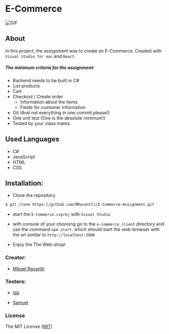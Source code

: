 # E-Commerce

![GIF](https://media.giphy.com/media/IrIM6jq8lC8Mw/giphy.gif)

## About

In this project, the assignment was to create an E-Commerce. Created with `Visual Studio for mac` and `React`.

##### The minimum criteria for the assignment:

* Backend needs to be built in C#
* List products
* Cart
* Checkout / Create order
    - Information about the items
    - Fields for customer information
* Git (And not everything in one commit please!)
* One unit test (One is the absolute minimum!)
* Tested by your class mates.

## Used Languages

- C#
- JavaScript
- HTML
- CSS

## Installation:

- Clone the repository.

```sh
$ git clone https://github.com/MRavantti/E-Commerce-Assignment.git
```
- start the `E-Commerce.csproj` with `Visual Studio`

- with console of your choosing go to the `e-commerce_client` directory and use the command `npm start`.
which should start the web-browser with the url similar to `http://localhost:3000`

* Enjoy the The Web-shop!

### Creator:

- [Mikael Ravantti](https://github.com/MRavantti)

### Testers:
- [Ida](https://github.com/idahal)

- [Samuel](https://github.com/WebSamuel90)

### License

The MIT License ([MIT](https://raw.githubusercontent.com/MRavantti/E-Commerce-Assignment/master/LICENSE))
